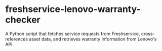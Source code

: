 # freshservice-lenovo-warranty-checker
A Python script that fetches service requests from Freshservice, cross-references asset data, and retrieves warranty information from Lenovo's API.

